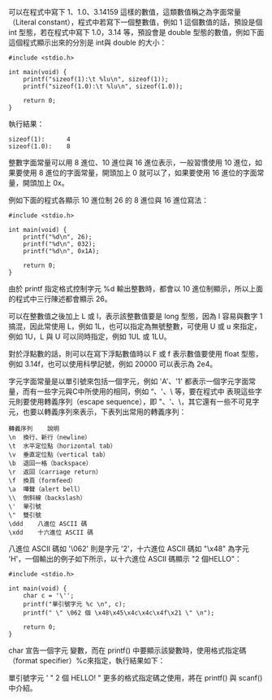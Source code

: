 可以在程式中寫下 1、1.0、3.14159 這樣的數值，這類數值稱之為字面常量（Literal constant），程式中若寫下一個整數值，例如 1 這個數值的話，預設是個 int 型態，若在程式中寫下 1.0，3.14 等，預設會是 double 型態的數值，例如下面這個程式顯示出來的分別是 int與 double 的大小：

```
#include <stdio.h>

int main(void) {
    printf("sizeof(1):\t %lu\n", sizeof(1));
    printf("sizeof(1.0):\t %lu\n", sizeof(1.0));

    return 0;
}
```
執行結果：
```
sizeof(1):      4
sizeof(1.0):    8
```
整數字面常量可以用 8 進位、10 進位與 16 進位表示，一般習慣使用 10 進位，如果要使用 8 進位的字面常量，開頭加上 0 就可以了，如果要使用 16 進位的字面常量，開頭加上 0x。

例如下面的程式各顯示 10 進位制 26 的 8 進位與 16 進位寫法：
```
#include <stdio.h>

int main(void) {
    printf("%d\n", 26);
    printf("%d\n", 032);
    printf("%d\n", 0x1A);

    return 0;
}
```
由於 printf 指定格式控制字元 %d 輸出整數時，都會以 10 進位制顯示，所以上面的程式中三行陳述都會顯示 26。

可以在整數值之後加上 L 或 l，表示該整數值要是 long 型態，因為 l 容易與數字 1 搞混，因此常使用 L，例如 1L，也可以指定為無號整數，可使用 U 或 u 來指定，例如 1U，L 與 U 可以同時指定，例如 1UL 或 1LU。

對於浮點數的話，則可以在寫下浮點數值時以 F 或 f 表示數值要使用 float 型態，例如 3.14f，也可以使用科學記號，例如 20000 可以表示為 2e4。

字元字面常量是以單引號來包括一個字元，例如 'A'、'1' 都表示一個字元字面常量，而有一些字元與C中所使用的相同，例如 “、'、\ 等，要在程式中 表現這些字元則要使用轉義序列（escape sequence），即 \"、\'、\\，其它還有一些不可見字元，也要以轉義序列來表示，下表列出常用的轉義序列：
```
轉義序列	說明
\n	換行、新行（newline）
\t	水平定位點（horizontal tab）
\v	垂直定位點（vertical tab）
\b	退回一格（backspace）
\r	返回（carriage return）
\f	換頁（formfeed）
\a	嗶聲（alert bell）
\\	倒斜線（backslash）
\'	單引號
\"	雙引號
\ddd	八進位 ASCII 碼
\xdd	十六進位 ASCII 碼
```
八進位 ASCII 碼如 '\062' 則是字元 '2'，十六進位 ASCII 碼如 "\x48" 為字元 'H'，一個輸出的例子如下所示，以十六進位 ASCII 碼顯示 "2 個HELLO"：
```
#include <stdio.h>

int main(void) {
    char c = '\'';
    printf("單引號字元 %c \n", c);
    printf(" \" \062 個 \x48\x45\x4c\x4c\x4f\x21 \" \n");

    return 0;
}
```
char 宣告一個字元 變數，而在 printf() 中要顯示該變數時，使用格式指定碼（format specifier）%c來指定，執行結果如下：

單引號字元 '
 " 2 個 HELLO! "
更多的格式指定碼之使用，將在 printf() 與 scanf() 中介紹。
